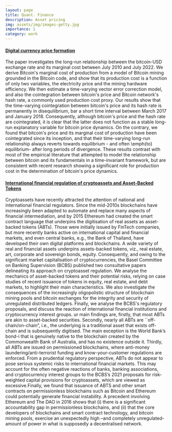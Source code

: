 ```yaml
---
layout: page
title: Quant. Finance
description: Asset pricing
img: assets/img/images-getty.jpg
importance: 1
category: work
---
```


#### [Digital currency price formation](https://www.aimspress.com/article/doi/10.3934/QFE.2022030)
The paper investigates the long-run relationship between the bitcoin-USD exchange rate and its marginal cost between July 2010 and July 2022. We derive Bitcoin's marginal cost of production from a model of Bitcoin mining grounded in the Bitcoin code, and show that its production cost is a function of only two variables, the electricity price and the mining hardware efficiency. We then estimate a time-varying vector error correction model, and also the cointegration between bitcoin's price and Bitcoin network's hash rate, a commonly used production cost proxy. Our results show that the time-varying cointegration between bitcoin's price and its hash rate is permanently in disequilibrium, bar a short time interval between March 2017 and January 2018. Consequently, although bitcoin's price and the hash rate are cointegrated, it is clear that the latter does not function as a stable long-run explanatory variable for bitcoin price dynamics. On the contrary, we found that bitcoin's price and its marginal cost of production have been cointegrated since its inception, and that their time-varying long-run relationship always reverts towards equilibrium - and often \emph{to} equilibrium- after long periods of divergence. These results contrast with most of the empirical literature that attempted to model the relationship between bitcoin and its fundamentals in a time-invariant framework, but are consistent with recent research showing a significant role for production cost in the determination of bitcoin's price dynamics.

#### [International financial regulation of cryptoassets and Asset-Backed Tokens](https://www.emerald.com/insight/content/doi/10.1108/S1569-376720220000022008/full/html)
Cryptoassets have recently attracted the attention of national and international financial regulators. Since the mid-2010s blockchains have increasingly been adapted to automate and replace many aspects of financial intermediation, and by 2015 Ethereum had created the smart contract language that underpins the digitisation of real assets as asset-backed tokens (ABTs). Those were initially issued by FinTech companies, but more recently banks active on international capital and financial markets, and even central banks, e.g., the Bank of Thailand, have developed their own digital platforms and blockchains.  A wide variety of real and financial assets underpins assets-backed tokens, viz., real estate, art, corporate and sovereign bonds, equity. Consequently, and owing to the significant market capitalisation of cryptocurrencies, the Basel Committee on Banking Supervision (BCBS) published two consultative papers delineating its approach on cryptoasset regulation. We analyse the mechanics of asset-backed tokens and their potential risks, relying on case studies of recent issuance of tokens in equity, real estate, and debt markets, to highlight their main characteristics. We also investigate the consequences of the increasingly oligopolistic structure of blockchain mining pools and bitcoin exchanges for the integrity and security of unregulated distributed ledgers. Finally, we analyse the BCBS's regulatory proposals, and discuss the reaction of international financial institutions and cryptocurrency interest groups. ur main findings are, firstly, that most ABTs are akin to asset-backed securities. Secondly, nearly all ABTs are ``off-chain/on-chain”, i.e., the underlying is a traditional asset that exists off-chain and is subsequently digitised. The main exception is the World Bank’s bond-i that is genuinely native to the blockchain created by the Commonwealth Bank of Australia, and has no existence outside it. Thirdly, all ABTs are issued on permissioned blockchains, where anti-money laundering/anti-terrorist funding and know-your-customer regulations are enforced.  From a prudential regulatory perspective, ABTs do not appear to pose serious systemic risks to international financial markets. This may account for the often negative reactions of banks, banking associations, and cryptocurrency interest groups to the BCBS’s 2021 proposals for risk-weighted capital provisions for cryptoassets, which are viewed as excessive.Finally, we found that issuance of ABTS and other smart contracts on permissionless blockchains such as Bitcoin and Ethereum could potentially generate financial instability. A precedent involving Ethereum and The DAO in 2016  shows that (i) there is a significant accountability gap in permissionless blockchains, and (ii) that the core developers of blockchains and smart contract technology, and bitcoin mining pools, exercise an unexpectedly high –and completely unregulated- amount of power in what is supposedly a decentralised network.  
